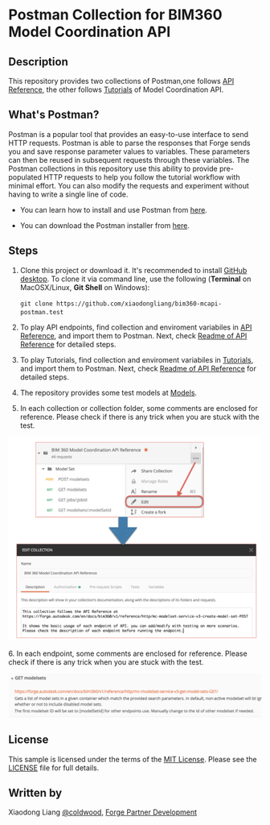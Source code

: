 # Postman Collection for BIM360 Model Coordination API 

## Description

This repository provides two collections of Postman,one follows [API Reference](https://forge.autodesk.com/en/docs/bim360/v1/reference/http/mc-modelset-service-v3-create-model-set-POST/), the other follows [Tutorials](https://forge.autodesk.com/en/docs/bim360/v1/tutorials/model-coordination/) of Model Coordination API.

## What's Postman?

Postman is a popular tool that provides an easy-to-use interface to send HTTP requests. Postman is able to parse the responses that Forge sends you and save response parameter values to variables. These parameters can then be reused in subsequent requests through these variables. The Postman collections in this repository use this ability to provide pre-populated HTTP requests to help you follow the tutorial workflow with minimal effort. You can also modify the requests and experiment without having to write a single line of code. 

- You can learn how to install and use Postman from [here](https://learning.getpostman.com/docs/postman/launching_postman/installation_and_updates).

- You can download the Postman installer from [here](https://www.getpostman.com/downloads/).


## Steps
1.  Clone this project or download it. It's recommended to install [GitHub desktop](https://desktop.github.com/). To clone it via command line, use the following (**Terminal** on MacOSX/Linux, **Git Shell** on Windows):

    ```git clone https://github.com/xiaodongliang/bim360-mcapi-postman.test```

2. To play API endpoints, find collection and enviroment variabiles in [API Reference](/API%20Reference), and import them to Postman. Next, check [Readme of API Reference](/API%20Reference/Readme.md) for detailed steps.
3. To play Tutorials, find collection and enviroment variabiles in [Tutorials](/Tutorials), and import them to Postman. Next, check [Readme of API Reference](/Tutorials/Readme.md) for detailed steps.
4. The repository provides some test models at [Models](/Models).
5. In each collection or collection folder, some comments are enclosed for reference. Please check if there is any trick when you are stuck with the test.
<p align="center"><img src="./help/collectioncomment.png" width="800" ></p> 
6. In each endpoint, some comments are enclosed for reference. Please check if there is any trick when you are stuck with the test.
<p align="center"><img src="./help/endpointcomment.png" width="800" ></p>

## License

This sample is licensed under the terms of the [MIT License](http://opensource.org/licenses/MIT). Please see the [LICENSE](LICENSE) file for full details.

## Written by

Xiaodong Liang [@coldwood](https://twitter.com/coldwood), [Forge Partner Development](http://forge.autodesk.com)
